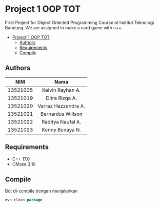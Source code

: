 # Project 1 OOP TOT
First Project for Object Oriented Programming Course at Institut Teknologi Bandung. We are assigned to make a card game with c++. 


  
- [Project 1 OOP TOT](#project-1-oop-tot)
  - [Authors](#authors)
  - [Requirements](#requirements)
  - [Compile](#compile)

## Authors

<!-- make a table for author with nim dan nama -->
| NIM | Nama |
| :---: | :----: |
| 13521005 | Kelvin Rayhan A. |
| 13521019 | Ditra Rizqa A. |
| 13521020 | Varraz Hazzandra A. |
| 13521021 | Bernardus Willson |
| 13521022 | Raditya Naufal A. |
| 13521023 | Kenny Benaya N. |


## Requirements

- C++ 17.0
- CMake 3.10

## Compile

Bot di-compile dengan menjalankan

``` java
mvn clean package
```


